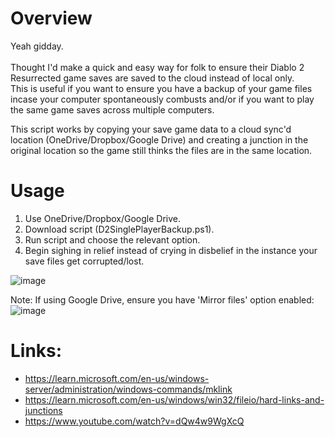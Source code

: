# Overview
Yeah gidday.<br>
<br>
Thought I'd make a quick and easy way for folk to ensure their Diablo 2 Resurrected game saves are saved to the cloud instead of local only.<br>
This is useful if you want to ensure you have a backup of your game files incase your computer spontaneously combusts and/or if you want to play the same game saves across multiple computers.

This script works by copying your save game data to a cloud sync'd location (OneDrive/Dropbox/Google Drive) and creating a junction in the original location so the game still thinks the files are in the same location.<br>

# Usage
1. Use OneDrive/Dropbox/Google Drive.
2. Download script (D2SinglePlayerBackup.ps1).
3. Run script and choose the relevant option.
4. Begin sighing in relief instead of crying in disbelief in the instance your save files get corrupted/lost.

![image](https://github.com/user-attachments/assets/edc1533a-4765-463a-a85d-f86f343aa12f)

Note: If using Google Drive, ensure you have 'Mirror files' option enabled:
![image](https://github.com/user-attachments/assets/5610d63d-cb9d-4bce-beeb-bdde72a21a37)


# Links:
- https://learn.microsoft.com/en-us/windows-server/administration/windows-commands/mklink
- https://learn.microsoft.com/en-us/windows/win32/fileio/hard-links-and-junctions
- https://www.youtube.com/watch?v=dQw4w9WgXcQ
